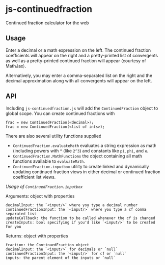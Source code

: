 js-continuedfraction
====================

Continued fraction calculator for the web

Usage
-----

Enter a decimal or a math expression on the left.  The
continued fraction coefficients will appear on the right
and a pretty-printed list of convergents as well as a
pretty-printed continued fraction will appear 
(courtesy of MathJax).

Alternatively, you may enter a comma-separated list
on the right and the decimal approximation along with
all convergents will appear on the left.


API
---

Including `js-continuedfraction.js` will add the `ContinuedFraction`
object to global scope.  You can create continued fractions with

	frac = new ContinuedFraction(<decimal>);
	frac = new ContinuedFraction(<list of ints>);


There are also several utility functions supplied

  * `ContinuedFraction.evaluateMath` evaluates a string expression
as math (including powers with ^ (like `2^3`) and constants like
`pi`, `phi`, and `e`.
  * `ContinuedFraction.MathFunctions` the object containing all math
functions available to `evaluateMath`.
  * `ContinuedFraction.inputbox` utility to create linked and
dynamically updating continued fraction views in either
decimal or continued fraction coefficient list views.


*Usage of `ContinuedFraction.inputbox`*

Arguments: object with properties

	decimalInput: the `<input/>` where you type a decimal number
	continuedFractionInput: the `<input/>` where you type a cf comma separated list
	updateCallback: the function to be called whenever the cf is changed
	createInputs: bool specifying if you'd like `<input/>` to be created for you

Returns: object with properties

	fraction: the ContinuedFraction object
	decimalInput: the `<input/>` for decimals or `null`
	continuedFractionInput: the `<input/>` for cf or `null`
	inputs: the parent element of the inputs or `null`
 

